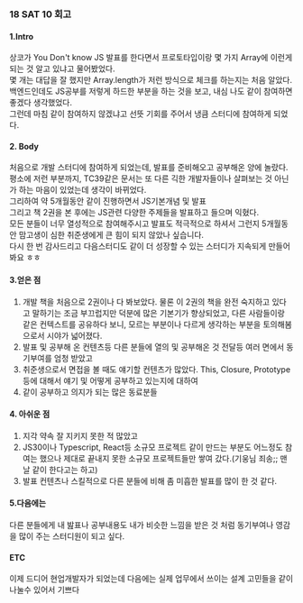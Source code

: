 ### 18 SAT 10 회고 


#### 1.Intro 

상코가 You Don't know JS 발표를 한다면서 프로토타입이랑 몇 가지 Array에 이런게 되는 것 알고 있냐고 물어봤었다. <br>
몇 개는 대답을 잘 했지만 Array.length가 저런 방식으로 체크를 하는지는 처음 알았다. <br>
백엔드인데도 JS공부를 저렇게 하드한 부분을 하는 것을 보고, 내심 나도 같이 참여하면 좋겠다 생각했었다. <br>
그런데 마침 같이 참여하지 않겠냐고 선뜻 기회를 주어서 냉큼 스터디에 참여하게 되었다. <br>

#### 2. Body 

처음으로 개발 스터디에 참여하게 되었는데, 발표를 준비해오고 공부해온 양에 놀랐다. <br>평소에 저런 부분까지, TC39같은 문서는 
또 다른 긱한 개발자들이나 살펴보는 것 아닌가 하는 마음이 있었는데 생각이 바뀌었다.<br>
그리하여 약 5개월동안 같이 진행하면서 JS기본개념 및 발표  <br>
그리고 책 2권을 본 후에는 JS관련 다양한 주제들을 발표하고 들으며 익혔다.  <br>
모든 분들이 너무 열성적으로 참여해주시고 발표도 적극적으로 하셔서 그런지 5개월동안 맘고생이 심한 취준생에게 큰 힘이 되지 않았나 싶습니다. <br>
다시 한 번 감사드리고 다음스터디도 같이 더 성장할 수 있는 스터디가 지속되게 만들어 봐요 ㅎㅎ 

#### 3.얻은 점 

1. 개발 책을 처음으로 2권이나 다 봐보았다. 물론 이 2권의 책을 완전 숙지하고 있다고 말하기는 조금 부끄럽지만 덕분에 많은 기본기가 향상되었고, 
다른 사람들이랑 같은 컨텍스트를 공유하다 보니, 모르는 부분이나 다르게 생각하는 부분을 토의해봄으로서 시야가 넓어졌다. 
2. 발표 및 공부해 온 컨텐츠등 다른 분들에 열의 및 공부해온 것 전달등 여러 면에서 동기부여를 엄청 받았고
3. 취준생으로서 면접을 볼 때도 얘기할 컨텐츠가 많았다. This, Closure, Prototype등에 대해서 얘기 및 어떻게 공부하고 있는지에 대하여 
4. 같이 공부하고 의지가 되는 많은 동료분들 

#### 4. 아쉬운 점 

1. 지각 약속 잘 지키지 못한 적 많았고 
2. JS30이나 Typescript, React등 소규모 프로젝트 같이 만드는 부분도 어느정도 참여는 했으나 제대로 끝내지 못한 소규모 프로젝트들만 쌓여 갔다.(기웅님 죄송;; 맨날 같이 한다고는 하고)
3. 발표 컨텐츠나 스킬적으로 다른 분들에 비해 좀 미흡한 발표를 많이 한 것 같다. 

#### 5.다음에는 

다른 분들에게 내 밢표나 공부내용도 내가 비슷한 느낌을 받은 것 처럼 동기부여나 영감을 많이 주는 스터디원이 되고 싶다. 

#### ETC

이제 드디어 현업개발자가 되었는데 다음에는 실제 업무에서 쓰이는 설계 고민들을 같이 나눌수 있어서 기쁘다 
